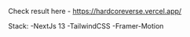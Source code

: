 Check result here - https://hardcoreverse.vercel.app/

Stack:
-NextJs 13
-TailwindCSS
-Framer-Motion

